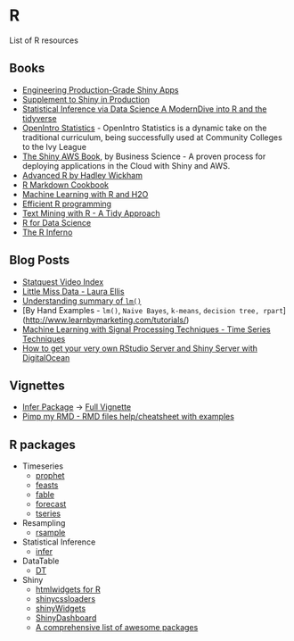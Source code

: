 # R

List of R resources

## Books

* [Engineering Production-Grade Shiny Apps](https://thinkr-open.github.io/building-shiny-apps-workflow/index.html)
* [Supplement to Shiny in Production](https://kellobri.github.io/shiny-prod-book/)
* [Statistical Inference via Data Science A ModernDive into R and the tidyverse](https://moderndive.com/index.html)
* [OpenIntro Statistics](https://www.openintro.org/book/os/) - 
OpenIntro Statistics is a dynamic take on the traditional curriculum, being successfully used at Community Colleges to the Ivy League
* [The Shiny AWS Book](https://business-science.github.io/shiny-production-with-aws-book/), by Business Science - A proven process for deploying applications in the Cloud with Shiny and AWS.
* [Advanced R by Hadley Wickham](https://adv-r.hadley.nz/index.html)
* [R Markdown Cookbook](https://bookdown.org/yihui/rmarkdown-cookbook/)
* [Machine Learning with R and H2O](http://docs.h2o.ai/h2o/latest-stable/h2o-docs/booklets/RBooklet.pdf)
* [Efficient R programming](https://csgillespie.github.io/efficientR/input-output.html)
* [Text Mining with R - A Tidy Approach](https://www.tidytextmining.com/)
* [R for Data Science](https://r4ds.had.co.nz/)
* [The R Inferno](https://www.burns-stat.com/pages/Tutor/R_inferno.pdf)

## Blog Posts

* [Statquest Video Index](https://statquest.org/video-index/)
* [Little Miss Data - Laura Ellis](https://www.littlemissdata.com/)
* [Understanding summary of `lm()`](http://www.learnbymarketing.com/tutorials/explaining-the-lm-summary-in-r/)
* [By Hand Examples - `lm()`, `Naive Bayes`, `k-means`, `decision tree, rpart`] (http://www.learnbymarketing.com/tutorials/)
* [Machine Learning with Signal Processing Techniques - Time Series Techniques](http://ataspinar.com/2018/04/04/machine-learning-with-signal-processing-techniques/)
* [How to get your very own RStudio Server and Shiny Server with DigitalOcean](https://deanattali.com/2015/05/09/setup-rstudio-shiny-server-digital-ocean/)

## Vignettes

* [Infer Package](https://cran.r-project.org/web/packages/infer/index.html) -> [Full Vignette](https://cran.r-project.org/web/packages/infer/vignettes/observed_stat_examples.html)
* [Pimp my RMD - RMD files help/cheatsheet with examples](https://holtzy.github.io/Pimp-my-rmd/)

## R packages

* Timeseries
    * [prophet](https://facebook.github.io/prophet/)
    * [feasts](https://cran.r-project.org/web/packages/feasts/index.html)
    * [fable](https://fable.tidyverts.org/)
	* [forecast](https://cran.r-project.org/web/packages/forecast/index.html)
	* [tseries](https://cran.r-project.org/web/packages/tseries/index.html)
* Resampling 
    * [rsample](https://cran.r-project.org/web/packages/rsample/index.html)
* Statistical Inference
	* [infer](https://cran.r-project.org/web/packages/infer/index.html)
* DataTable
	* [DT](https://rstudio.github.io/DT/)
* Shiny
	* [htmlwidgets for R](http://www.htmlwidgets.org/)
	* [shinycssloaders](https://github.com/daattali/shinycssloaders)
	* [shinyWidgets](https://dreamrs.github.io/shinyWidgets/index.html)
	* [ShinyDashboard](https://rstudio.github.io/shinydashboard/)
	* [A comprehensive list of awesome packages](https://github.com/nanxstats/awesome-shiny-extensions)
	
	
